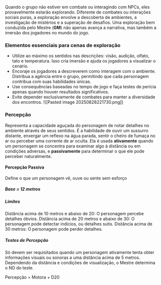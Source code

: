 Quando o grupo não estiver em combate ou interagindo com NPCs, eles provavelmente estarão explorando. Diferente de combates ou interações sociais puras, a exploração envolve a descoberta de ambientes, a investigação de mistérios e a superação de desafios. Uma exploração bem conduzida pelo Mestre (**GM**) não apenas avança a narrativa, mas também a imersão dos jogadores no mundo do jogo.

### Elementos essenciais para cenas de exploração
- Utilize ao máximo os sentidos nas descrições: visão, audição, olfato, tato e temperatura. Isso cria imersão e ajuda os jogadores a visualizar o cenário.
- Encoraje os jogadores a descreverem como interagem com o ambiente. Distribua a agência entre o grupo, permitindo que cada personagem contribua com suas habilidades únicas.
- Use consequências baseadas no tempo de jogo e faça testes de perícia apenas quando houver resultados significativos.
- Evite depender exclusivamente de combates para manter a diversidade dos encontros.
![[Pasted image 20250828221730.png]]
### Percepção
Representa a capacidade aguçada do personagem de notar detalhes no ambiente através de seus sentidos. É a habilidade de ouvir um sussurro distante, enxergar um reflexo na água parada, sentir o cheiro de fumaça no ar ou perceber uma corrente de ar oculta. Ela é usada **ativamente** quando um personagem se concentra para examinar algo à distância ou em condições adversas, e **passivamente** para determinar o que ele pode perceber naturalmente.
#### Percepção Passiva 
Define o que um personagem vê, ouve ou sente sem esforço
##### Base = 12 metros
##### Limites 
Distância acima de 10 metros e abaixo de 20: O personagem percebe detalhes óbvios. 
Distância acima de 20 metros e abaixo de 30: O personagem pode detectar indícios, ou detalhes sutis. 
Distância acima de 30 metros: O personagem pode perder detalhes.

##### Testes de Percepção
Só devem ser requisitados quando um personagem ativamente tenta obter informações visuais ou sonoras a uma distância acima de 5 metros. Dependendo da distância e condições de visualização, o Mestre determina o ND do teste. 

Percepção = Motora + D20